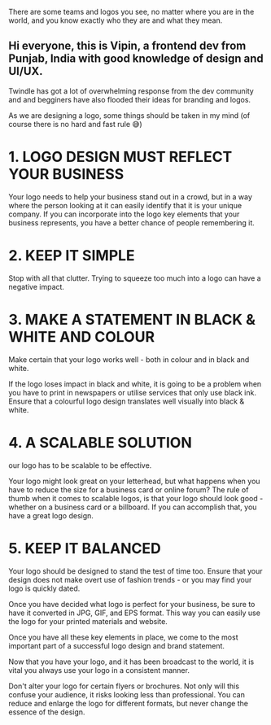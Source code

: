 There are some teams and logos you see, no matter where you are in the world, and you know exactly who they are and what they mean.

## Hi everyone, this is Vipin, a frontend dev from Punjab, India with good knowledge of design and UI/UX.

Twindle has got a lot of overwhelming response from the dev community and and begginers have also flooded their ideas for branding and logos.


As we are designing a logo, some things should be taken in my mind (of course there is no hard and fast rule 😅)

# 1. LOGO DESIGN MUST REFLECT YOUR BUSINESS

Your logo needs to help your business stand out in a crowd, but in a way where the person looking at it can easily identify that it is your unique company. If you can incorporate into the logo key elements that your business represents, you have a better chance of people remembering it. 

# 2. KEEP IT SIMPLE 

Stop with all that clutter. Trying to squeeze too much into a logo can have a negative impact.

# 3. MAKE A STATEMENT IN BLACK & WHITE AND COLOUR

Make certain that your logo works well - both in colour and in black and white. 

If the logo loses impact in black and white, it is going to be a problem when you have to print in newspapers or utilise services that only use black ink. Ensure that a colourful logo design translates well visually into black & white.

# 4. A SCALABLE SOLUTION

our logo has to be scalable to be effective. 

Your logo might look great on your letterhead, but what happens when you have to reduce the size for a business card or online forum? The rule of thumb when it comes to scalable logos, is that your logo should look good - whether on a business card or a billboard. If you can accomplish that, you have a great logo design.

# 5. KEEP IT BALANCED

Your logo should be designed to stand the test of time too. Ensure that your design does not make overt use of fashion trends - or you may find your logo is quickly dated. 

Once you have decided what logo is perfect for your business, be sure to have it converted in JPG, GIF, and EPS format. This way you can easily use the logo for your printed materials and website.

Once you have all these key elements in place, we come to the most important part of a successful logo design and brand statement.

Now that you have your logo, and it has been broadcast to the world, it is vital you always use your logo in a consistent manner. 

Don't alter your logo for certain flyers or brochures. Not only will this confuse your audience, it risks looking less than professional. You can reduce and enlarge the logo for different formats, but never change the essence of the design.

